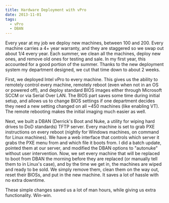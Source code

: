 ```yaml
---
title: Hardware Deployment with vPro
date: 2013-11-01
tags:
  - vPro
  - DBAN
---
```

Every year at my job we deploy new machines, between 100 and 200. Every machine
carries a 4+ year warranty, and they are staggered so we swap out about 1/4
every year. Each summer, we clean all the machines, deploy new ones, and remove
old ones for testing and sale. In my first year, this accounted for a good
portion of the summer. Thanks to the new deployment system my department
designed, we cut that time down to about 2 weeks.

First, we deployed Intel vPro to every machine. This gives us the ability to
remotely control every machine, remotely reboot (even when not in an OS or
powered off), and deploy standard BIOS images either through Microsoft SCCM or
via Serial Over LAN. The BIOS part saves some time during initial setup, and
allows us to change BIOS settings if one department decides they need a new
setting changed on all ~450 machines (like enabling VT). The remote rebooting
makes the initial imaging much easier as well.

Next, we built a DBAN (Derrick's Boot and Nuke, a utility for wiping hard drives
to DoD standards) TFTP server. Every machine is set to grab PXE instructions on
every reboot (nightly for Windows machines, on command for Linux machines). We
have a web interface that controls which server it grabs the PXE menu from and
which file it boots from. I did a batch update, pointed them at our server, and
modified the DBAN options to "autonuke" without user intervention. Now, we set
every machine that will be replaced to boot from DBAN the morning before they
are replaced (or manually tell them to in Linux's case), and by the time we get
in, the machines are wiped and ready to be sold. We simply remove them, clean
them on the way out, reset their BIOSs, and put in the new machine. It saves a
lot of hassle with no extra downtime.

These simple changes saved us a lot of man hours, while giving us extra
functionality. Win-win.
